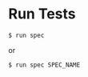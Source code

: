 Run Tests
==================================================

`$ run spec`

or

`$ run spec SPEC_NAME`
